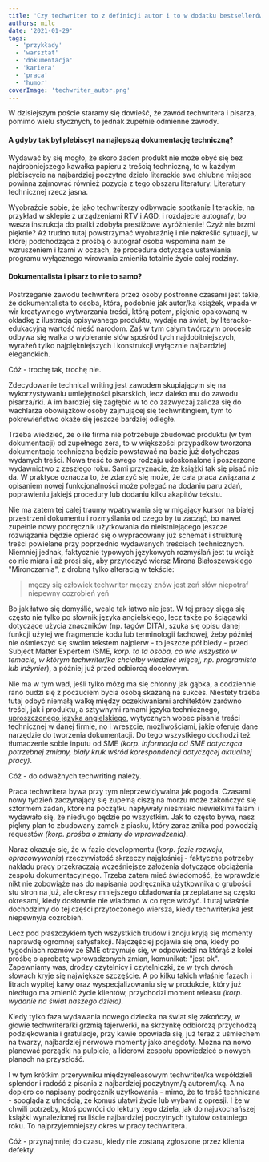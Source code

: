 ```yaml
---
title: 'Czy techwriter to z definicji autor i to w dodatku bestsellerów?'
authors: milc
date: '2021-01-29'
tags:
  - 'przykłady'
  - 'warsztat'
  - 'dokumentacja'
  - 'kariera'
  - 'praca'
  - 'humor'
coverImage: 'techwriter_autor.png'
---
```


W dzisiejszym poście staramy się dowieść, że zawód techwritera i pisarza, pomimo
wielu stycznych, to jednak zupełnie odmienne zawody.

<!--truncate-->

#### A gdyby tak był plebiscyt na najlepszą dokumentację techniczną?

Wydawać by się mogło, że skoro żaden produkt nie może obyć się bez
najdrobniejszego kawałka papieru z treścią techniczną, to w każdym plebiscycie
na najbardziej poczytne dzieło literackie swe chlubne miejsce powinna zajmować
również pozycja z tego obszaru literatury. Literatury technicznej rzecz jasna.

Wyobraźcie sobie, że jako techwriterzy odbywacie spotkanie literackie, na
przykład w sklepie z urządzeniami RTV i AGD, i rozdajecie autografy, bo wasza
instrukcja do pralki zdobyła prestiżowe wyróżnienie! Czyż nie brzmi pięknie? Aż
trudno tutaj powstrzymać wyobraźnię i nie nakreślić sytuacji, w której
podchodząca z prośbą o autograf osoba wspomina nam ze wzruszeniem i łzami w
oczach, że procedura dotycząca ustawiania programu wyłącznego wirowania zmieniła
totalnie życie calej rodziny.

#### Dokumentalista i pisarz to nie to samo?

Postrzeganie zawodu techwritera przez osoby postronne czasami jest takie, że
dokumentalista to osoba, która, podobnie jak autor/ka książek, wpada w wir
kreatywnego wytwarzania treści, którą potem, pięknie opakowaną w okładkę z
ilustracją opisywanego produktu, wydaje na świat, by literacko-edukacyjną
wartość nieść narodom. Zaś w tym całym twórczym procesie odbywa się walka o
wybieranie słów spośród tych najdobitniejszych, wyrażeń tylko najpiękniejszych i
konstrukcji wyłącznie najbardziej eleganckich.

Cóż - trochę tak, trochę nie.

Zdecydowanie technical writing jest zawodem skupiającym się na wykorzystywaniu
umiejętności pisarskich, lecz daleko mu do zawodu pisarza/rki. A im bardziej się
zagłębić w to co zazwyczaj zalicza się do wachlarza obowiązków osoby zajmującej
się techwritingiem, tym to pokrewieństwo okaże się jeszcze bardziej odległe.

Trzeba wiedzieć, że o ile firma nie potrzebuje zbudować produktu (w tym
dokumentacji) od zupełnego zera, to w większości przypadków tworzona
dokumentacja techniczna będzie powstawać na bazie już dotychczas wydanych
treści. Nowa treść to swego rodzaju udoskonalone i poszerzone wydawnictwo z
zeszłego roku. Sami przyznacie, że książki tak się pisać nie da. W praktyce
oznacza to, że zdarzyć się może, że cała praca związana z opisaniem nowej
funkcjonalności może polegać na dodaniu paru zdań, poprawieniu jakiejś procedury
lub dodaniu kilku akapitów tekstu.

Nie ma zatem tej całej traumy wpatrywania się w migający kursor na białej
przestrzeni dokumentu i rozmyślania od czego by tu zacząć, bo nawet zupełnie
nowy podręcznik użytkowania do nieistniejącego jeszcze rozwiązania będzie
opierać się o wypracowany już schemat i strukturę treści powielane przy
poprzednio wydawanych treściach technicznych. Niemniej jednak, faktycznie
typowych językowych rozmyślań jest tu wciąż co nie miara i aż prosi się, aby
przytoczyć wiersz Mirona Białoszewskiego "Mironczarnia", z drobną tylko
alteracją w tekście:

> mę­czy się czło­wiek techwriter mę­czy znów jest zeń słów nie­po­traf
> nie­pew­ny co­zro­bień yeń

Bo jak łatwo się domyślić, wcale tak łatwo nie jest. W tej pracy sięga się
często nie tylko po słownik języka angielskiego, lecz także po ściągawki
dotyczące użycia znaczników (np. tagów DITA), szuka się opisu danej funkcji
użytej we fragmencie kodu lub terminologii fachowej, żeby później nie ośmieszyć
się swoim tekstem najpierw - to jeszcze pół biedy - przed Subject Matter
Expertem (SME, _korp. to ta osoba, co wie wszystko w temacie, w którym
techwriter/ka chciałby wiedzieć więcej, np. programista lub inżynier_), a
później już przed odbiorcą docelowym.

Nie ma w tym wad, jeśli tylko mózg ma się chłonny jak gąbka, a codziennie rano
budzi się z poczuciem bycia osobą skazaną na sukces. Niestety trzeba tutaj odbyć
niemałą walkę między oczekiwaniami architektów zarówno treści, jak i produktu, a
sztywnymi ramami języka technicznego,
[uproszczonego języka angielskiego](../prosty-jezyk-przyklady-i-narzedzia/index.md),
wytycznych wobec pisania treści technicznej w danej firmie, no i wreszcie,
możliwościami, jakie oferuje dane narzędzie do tworzenia dokumentacji. Do tego
wszystkiego dochodzi też tłumaczenie sobie inputu od SME _(korp. informacja od
SME dotycząca potrzebnej zmiany, biały kruk wśród korespondencji dotyczącej
aktualnej pracy)_.

Cóż - do odważnych techwriting należy.

Praca techwritera bywa przy tym nieprzewidywalna jak pogoda. Czasami nowy
tydzień zaczynający się zupełną ciszą na morzu może zakończyć się sztormem
zadań, które na początku napływały nieśmiało niewielkimi falami i wydawało się,
że niedługo będzie po wszystkim. Jak to często bywa, nasz piękny plan to
zbudowany zamek z piasku, który zaraz znika pod powodzią requestów _(korp.
prośba o zmiany do wprowadzenia)_.

Naraz okazuje się, że w fazie developmentu (_korp. fazie rozwoju,
opracowywania_) rzeczywistość skrzeczy najgłośniej - faktyczne potrzeby nakładu
pracy przekraczają wcześniejsze założenia dotyczące obciążenia zespołu
dokumentacyjnego. Trzeba zatem mieć świadomość, że wprawdzie nikt nie zobowiąże
nas do napisania podręcznika użytkownika o grubości stu stron na już, ale okresy
mniejszego obładowania przeplatane są często okresami, kiedy dosłownie nie
wiadomo w co ręce włożyć. I tutaj właśnie dochodzimy do tej części przytoczonego
wiersza, kiedy techwriter/ka jest niepewny/a cozrobień.

Lecz pod płaszczykiem tych wszystkich trudów i znoju kryją się momenty naprawdę
ogromnej satysfakcji. Najczęściej pojawia się ona, kiedy po tygodniach rozmów ze
SME otrzymuje się, w odpowiedzi na którąś z kolei prośbę o aprobatę
wprowadzonych zmian, komunikat: "jest ok". Zapewniamy was, drodzy czytelnicy i
czytelniczki, że w tych dwóch słowach kryje się największe szczęście. A po kilku
takich właśnie fazach i litrach wypitej kawy oraz wyspecjalizowaniu się w
produkcie, który już niedługo ma zmienić życie klientów, przychodzi moment
releasu _(korp. wydanie na świat naszego dzieła)._

Kiedy tylko faza wydawania nowego dziecka na świat się zakończy, w głowie
techwritera/ki grzmią fajerwerki, na skrzynkę odbiorczą przychodzą podziękowania
i gratulacje, przy kawie opowiada się, już teraz z uśmiechem na twarzy,
najbardziej nerwowe momenty jako anegdoty. Można na nowo planować porządki na
pulpicie, a liderowi zespołu opowiedzieć o nowych planach na przyszłość.

I w tym krótkim przerywniku międzyreleasowym techwriter/ka współdzieli splendor
i radość z pisania z najbardziej poczytnym/ą autorem/ką. A na dopiero co
napisany podręcznik użytkowania - mimo, że to treść techniczna - spogląda z
ufnością, że komuś ułatwi życie lub wybawi z opresji. I że w chwili potrzeby,
ktoś powróci do lektury tego dzieła, jak do najukochańszej książki wynalezionej
na liście najbardziej poczytnych tytułów ostatniego roku. To najprzyjemniejszy
okres w pracy techwritera.

Cóż - przynajmniej do czasu, kiedy nie zostaną zgłoszone przez klienta defekty.
